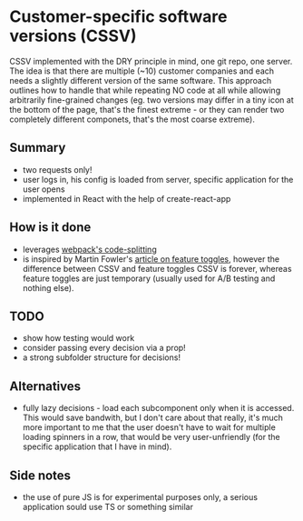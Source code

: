 # Customer-specific software versions (CSSV) #
CSSV implemented with the DRY principle in mind, one git repo, one server. The idea is that there are multiple (~10) customer companies and each needs a slightly different version of the same software. This approach outlines how to handle that while repeating NO code at all while allowing arbitrarily fine-grained changes (eg. two versions may differ in a tiny icon at the bottom of the page, that's the finest extreme - or they can render two completely different componets, that's the most coarse extreme).

## Summary ##
- two requests only!
- user logs in, his config is loaded from server, specific application for the user opens
- implemented in React with the help of create-react-app

## How is it done ##
- leverages [webpack's code-splitting](https://webpack.js.org/guides/code-splitting/)
- is inspired by Martin Fowler's [article on feature toggles](https://martinfowler.com/articles/feature-toggles.html), however the difference between CSSV and feature toggles CSSV
is forever, whereas feature toggles are just temporary (usually used for A/B testing and nothing else). 

## TODO ##
- show how testing would work
- consider passing every decision via a prop!
- a strong subfolder structure for decisions!

## Alternatives ##
- fully lazy decisions - load each subcomponent only when it is accessed. This would save bandwith, but I don't care about that really, it's much more important to me that the user doesn't have to wait for multiple loading spinners in a row, that would be very user-unfriendly (for the specific application that I have in mind).

## Side notes ##
- the use of pure JS is for experimental purposes only, a serious application sould use TS or something similar